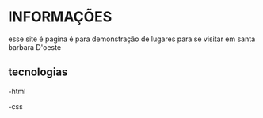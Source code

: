 # INFORMAÇÕES 
 esse site é pagina é para demonstração de lugares  para se visitar em  santa barbara D'oeste

 ## tecnologias
 -html
 
 -css